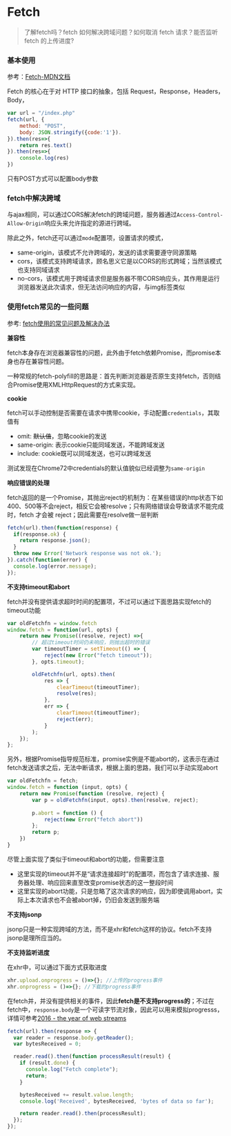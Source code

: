 Fetch
===
> 了解fetch吗？fetch 如何解决跨域问题？如何取消 fetch 请求？能否监听 fetch 的上传进度?

### 基本使用
参考：[Fetch-MDN文档](https://developer.mozilla.org/zh-CN/docs/Web/API/Fetch_API/Using_Fetch)

Fetch 的核心在于对 HTTP 接口的抽象，包括 Request，Response，Headers，Body，

```js
var url = "/index.php"
fetch(url, {
    method: "POST",
    body: JSON.stringify({code:'1'}).
}).then(res=>{
    return res.text()
}).then(res=>{
    console.log(res)
})
```
只有POST方式可以配置body参数

### fetch中解决跨域
与ajax相同，可以通过CORS解决fetch的跨域问题，服务器通过`Access-Control-Allow-Origin`响应头来允许指定的源进行跨域。

除此之外，fetch还可以通过`mode`配置项，设置请求的模式，
* same-origin，该模式不允许跨域的，发送的请求需要遵守同源策略
* cors，该模式支持跨域请求，顾名思义它是以CORS的形式跨域；当然该模式也支持同域请求
* no-cors，该模式用于跨域请求但是服务器不带CORS响应头，其作用是运行浏览器发送此次请求，但无法访问响应的内容，与img标签类似

### 使用fetch常见的一些问题
参考: [fetch使用的常见问题及解决办法](http://www.cnblogs.com/wonyun/p/fetch_polyfill_timeout_jsonp_cookie_progress.html)

**兼容性**

fetch本身存在浏览器兼容性的问题，此外由于fetch依赖Promise，而promise本身也存在兼容性问题。

一种常规的fetch-polyfill的思路是：首先判断浏览器是否原生支持fetch，否则结合Promise使用XMLHttpRequest的方式来实现。

**cookie**

fetch可以手动控制是否需要在请求中携带cookie，手动配置`credentials`，其取值有
* omit: ~~默认值~~，忽略cookie的发送
* same-origin: 表示cookie只能同域发送，不能跨域发送
* include: cookie既可以同域发送，也可以跨域发送

测试发现在Chrome72中credentials的默认值貌似已经调整为`same-origin`

**响应错误的处理**

fetch返回的是一个Promise，其抛出reject的机制为：在某些错误的http状态下如400、500等不会reject，相反它会被resolve；只有网络错误会导致请求不能完成时，fetch 才会被 reject；因此需要在resolve做一层判断
```js
fetch(url).then(function(response) {
  if(response.ok) {
    return response.json();
  }
  throw new Error('Network response was not ok.');
}).catch(function(error) {
  console.log(error.message);
});
```

**不支持timeout和abort**

fetch并没有提供请求超时时间的配置项，不过可以通过下面思路实现fetch的timeout功能
```js
var oldFetchfn = window.fetch
window.fetch = function(url, opts) {
    return new Promise((resolve, reject) =>{
        // 超过timeout时间仍未响应，则抛出超时的错误
        var timeoutTimer = setTimeout(() => {
            reject(new Error("fetch timeout"));
        }, opts.timeout);

        oldFetchfn(url, opts).then(
            res => {
                clearTimeout(timeoutTimer);
                resolve(res);
            },
            err => {
                clearTimeout(timeoutTimer);
                reject(err);
            }
        );
    });
};
```

另外，根据Promise指导规范标准，promise实例是不能abort的，这表示在通过fetch发送请求之后，无法中断请求，根据上面的思路，我们可以手动实现abort
```js
var oldFetchfn = fetch;
window.fetch = function (input, opts) {
    return new Promise(function (resolve, reject) {
        var p = oldFetchfn(input, opts).then(resolve, reject);
        
        p.abort = function () {
            reject(new Error("fetch abort"))
        };
        return p;
    })
}
```

尽管上面实现了类似于timeout和abort的功能，但需要注意
* 这里实现的timeout并不是“请求连接超时”的配置项，而包含了请求连接、服务器处理、响应回来直至改变promise状态的这一整段时间
* 这里实现的abort功能，只是忽略了这次请求的响应，因为即使调用abort，实际上本次请求也不会被abort掉，仍旧会发送到服务端

**不支持jsonp**

jsonp只是一种实现跨域的方法，而不是xhr和fetch这样的协议。fetch不支持jsonp是理所应当的。

**不支持监听进度**

在xhr中，可以通过下面方式获取进度
```js
xhr.upload.onprogress = ()=>{}; //上传的progress事件
xhr.onprogress = ()=>{}; //下载的progress事件
```
在fetch并，并没有提供相关的事件，因此**fetch是不支持progress的**；不过在fetch中，`response.body`是一个可读字节流对象，因此可以用来模拟progresss，详情可参考[2016 - the year of web streams](https://jakearchibald.com/2016/streams-ftw/)
```js
fetch(url).then(response => {
  var reader = response.body.getReader();
  var bytesReceived = 0;

  reader.read().then(function processResult(result) {
    if (result.done) {
      console.log("Fetch complete");
      return;
    }

    bytesReceived += result.value.length;
    console.log('Received', bytesReceived, 'bytes of data so far');

    return reader.read().then(processResult);
  });
});

```
